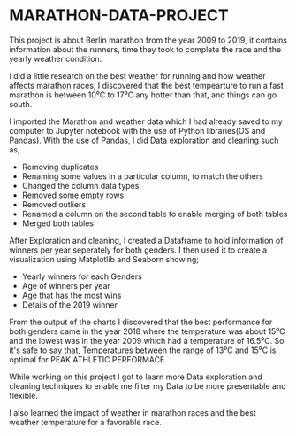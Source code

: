 # MARATHON-DATA-PROJECT
This project is about Berlin marathon from the year 2009 to 2019, it contains information about the runners, time they took to complete the race and the yearly weather condition.

I did a little research on the best weather for running and how weather affects marathon races, I discovered that the best tempearture to run a fast marathon is between 10⁰C to 17⁰C any hotter than that, and things can go south.

I imported the Marathon and weather data which I had already saved to my computer to Jupyter notebook with the use of Python libraries(OS and Pandas). With the use of Pandas, I did Data exploration and cleaning such as;
- Removing duplicates
- Renaming some values in a particular column, to match the others
- Changed the column data types
- Removed some empty rows
- Removed outliers
- Renamed a column on the second table to enable merging of both tables
- Merged both tables

After Exploration and cleaning, I created a Dataframe to hold information of winners per year seperately for both genders. I then used it to create a visualization using Matplotlib and Seaborn showing;
- Yearly winners for each Genders
- Age of winners per year
- Age that has the most wins
- Details of the 2019 winner

From the output of the charts I discovered that the best performance for both genders came in the year 2018 where the temperature was about 15⁰C and the lowest was in the year 2009 which had a temperature of 16.5⁰C. So it's safe to say that, Temperatures between the range of 13⁰C and 15⁰C is optimal for PEAK ATHLETIC PERFORMACE.

While working on this project I got to learn more Data exploration and cleaning techniques to enable me filter my Data to be more presentable and flexible.

I also learned the impact of weather in marathon races and the best weather temperature for a favorable race.
